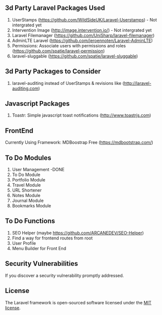 ## 3d Party Laravel Packages Used 
1. UserStamps (https://github.com/WildSideUK/Laravel-Userstamps) - Not intergrated yet
2. Intervention Image (http://image.intervention.io/) - Not intergrated yet
3. Laravel Filemanager (https://github.com/UniSharp/laravel-filemanager) 
4. AdminLTE Laravel (https://github.com/jeroennoten/Laravel-AdminLTE)
5. Permissions: Associate users with permissions and roles (https://github.com/spatie/laravel-permission)
6. laravel-sluggable (https://github.com/spatie/laravel-sluggable)

## 3d Party Packages to Consider
1. laravel-auditing instead of UserStamps & revisions like (http://laravel-auditing.com)

## Javascript Packages
1. Toastr: Simple javascript toast notifications (http://www.toastrjs.com)

## FrontEnd
Currently Using Framework: MDBoostrap Free (https://mdbootstrap.com/)

## To Do Modules
1. User Management -DONE
2. To Do Module
3. Portfolio Module
4. Travel Module
5. URL Shortener
6. Notes Module
7. Journal Module
6. Bookmarks Module

## To Do Functions
1. SEO Helper (maybe https://github.com/ARCANEDEV/SEO-Helper)
2. Find a way for frontend routes from root
3. User Profile
4. Menu Builder for Front End

## Security Vulnerabilities
If you discover a security vulnerability promptly addressed.

## License
The Laravel framework is open-sourced software licensed under the [MIT license](https://opensource.org/licenses/MIT).